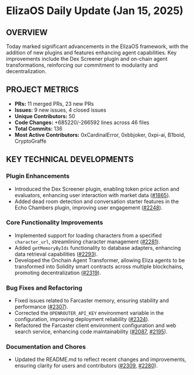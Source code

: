 # ElizaOS Daily Update (Jan 15, 2025)

## OVERVIEW

Today marked significant advancements in the ElizaOS framework, with the addition of new plugins and features enhancing agent capabilities. Key improvements include the Dex Screener plugin and on-chain agent transformations, reinforcing our commitment to modularity and decentralization.

## PROJECT METRICS

- **PRs:** 11 merged PRs, 23 new PRs
- **Issues:** 9 new issues, 4 closed issues
- **Unique Contributors:** 50
- **Code Changes:** +685220/-266592 lines across 46 files
- **Total Commits:** 136
- **Most Active Contributors:** 0xCardinalError, 0xbbjoker, 0xpi-ai, B1boid, CryptoGraffe

## KEY TECHNICAL DEVELOPMENTS

### Plugin Enhancements

- Introduced the Dex Screener plugin, enabling token price action and evaluators, enhancing user interaction with market data ([#1865](https://github.com/elizaos/eliza/pull/1865)).
- Added dead room detection and conversation starter features in the Echo Chambers plugin, improving user engagement ([#2248](https://github.com/elizaos/eliza/pull/2248)).

### Core Functionality Improvements

- Implemented support for loading characters from a specified `character_url`, streamlining character management ([#2281](https://github.com/elizaos/eliza/pull/2281)).
- Added `getMemoryByIds` functionality to database adapters, enhancing data retrieval capabilities ([#2293](https://github.com/elizaos/eliza/pull/2293)).
- Developed the Onchain Agent Transformer, allowing Eliza agents to be transformed into Solidity smart contracts across multiple blockchains, promoting decentralization ([#2319](https://github.com/elizaos/eliza/pull/2319)).

### Bug Fixes and Refactoring

- Fixed issues related to Farcaster memory, ensuring stability and performance ([#2307](https://github.com/elizaos/eliza/pull/2307)).
- Corrected the `OPENROUTER_API_KEY` environment variable in the configuration, improving deployment reliability ([#2324](https://github.com/elizaos/eliza/pull/2324)).
- Refactored the Farcaster client environment configuration and web search service, enhancing code maintainability ([#2087](https://github.com/elizaos/eliza/pull/2087), [#2195](https://github.com/elizaos/eliza/pull/2195)).

### Documentation and Chores

- Updated the README.md to reflect recent changes and improvements, ensuring clarity for users and contributors ([#2309](https://github.com/elizaos/eliza/pull/2309), [#2280](https://github.com/elizaos/eliza/pull/2280)).
